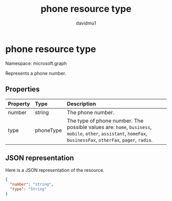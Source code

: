 ﻿---
title: "phone resource type"
description: "Represents a phone number."
localization_priority: Normal
author: "davidmu1"
ms.prod: ""
doc_type: resourcePageType
---

# phone resource type

Namespace: microsoft.graph

Represents a phone number.

## Properties

| Property | Type      | Description                                                                                                                                                    |
| :------- | :-------- | :------------------------------------------------------------------------------------------------------------------------------------------------------------- |
| number   | string    | The phone number.                                                                                                                                              |
| type     | phoneType | The type of phone number. The possible values are: `home`, `business`, `mobile`, `other`, `assistant`, `homeFax`, `businessFax`, `otherFax`, `pager`, `radio`. |

## JSON representation

Here is a JSON representation of the resource.

<!-- {
  "blockType": "resource",
  "optionalProperties": [

  ],
  "@odata.type": "microsoft.graph.phone"
}-->

```json
{
  "number": "string",
  "type": "String"
}

```

<!-- uuid: 8fcb5dbc-d5aa-4681-8e31-b001d5168d79
2015-10-25 14:57:30 UTC -->

<!-- {
  "type": "#page.annotation",
  "description": "phone resource",
  "keywords": "",
  "section": "documentation",
  "tocPath": ""
}-->
